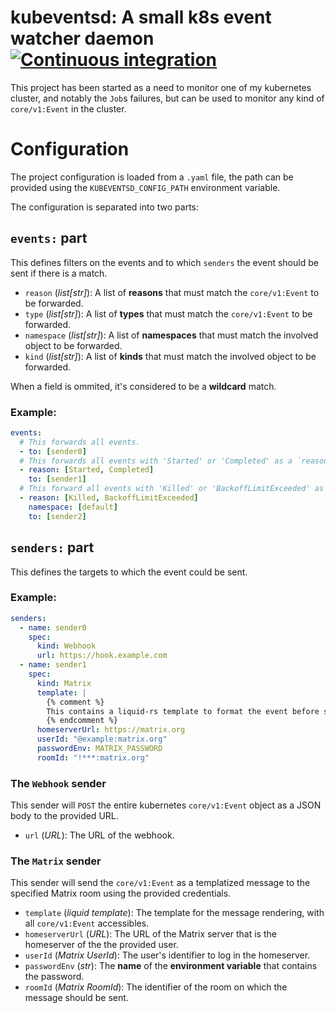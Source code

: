 # kubeventsd: A small k8s event watcher daemon [![Continuous integration](https://github.com/Nurrl/kubeventsd/actions/workflows/ci.yaml/badge.svg)](https://github.com/Nurrl/kubeventsd/actions/workflows/ci.yaml)

This project has been started as a need to monitor one of my kubernetes
cluster, and notably the `Job`s failures, but can be used to monitor any kind of `core/v1:Event` in the cluster.

# Configuration

The project configuration is loaded from a `.yaml` file, the path can be provided using the `KUBEVENTSD_CONFIG_PATH` environment variable.

The configuration is separated into two parts:

## `events:` part

This defines filters on the events and to which `senders` the event should be sent if there is a match.

- `reason` (_list[str]_): A list of **reasons** that must match the `core/v1:Event` to be forwarded.
- `type` (_list[str]_): A list of **types** that must match the `core/v1:Event` to be forwarded.
- `namespace` (_list[str]_): A list of **namespaces** that must match the involved object to be forwarded.
- `kind` (_list[str]_): A list of **kinds** that must match the involved object to be forwarded.

When a field is ommited, it's considered to be a **wildcard** match.

### Example:

```yaml
events:
  # This forwards all events.
  - to: [sender0]
  # This forwards all events with 'Started' or 'Completed' as a `reason`.
  - reason: [Started, Completed]
    to: [sender1]
  # This forward all events with 'Killed' or 'BackoffLimitExceeded' as a `reason` in the 'default' `namespace`.
  - reason: [Killed, BackoffLimitExceeded]
    namespace: [default]
    to: [sender2]
```

## `senders:` part

This defines the targets to which the event could be sent.

### Example:

```yaml
senders:
  - name: sender0
    spec:
      kind: Webhook
      url: https://hook.example.com
  - name: sender1
    spec:
      kind: Matrix
      template: |
        {% comment %}
        This contains a liquid-rs template to format the event before sending
        {% endcomment %}
      homeserverUrl: https://matrix.org
      userId: "@example:matrix.org"
      passwordEnv: MATRIX_PASSWORD
      roomId: "!***:matrix.org"
```

### The `Webhook` sender

This sender will `POST` the entire kubernetes `core/v1:Event` object as a JSON body to the provided URL.

- `url` (_URL_): The URL of the webhook.

### The `Matrix` sender

This sender will send the `core/v1:Event` as a templatized message to the specified Matrix room using the provided credentials.

- `template` (_liquid template_): The template for the message rendering, with all `core/v1:Event` accessibles.
- `homeserverUrl` (_URL_): The URL of the Matrix server that is the homeserver of the the provided user.
- `userId` (_Matrix UserId_): The user's identifier to log in the homeserver.
- `passwordEnv` (_str_): The **name** of the **environment variable** that contains the password.
- `roomId` (_Matrix RoomId_): The identifier of the room on which the message should be sent.
